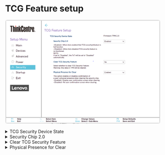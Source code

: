 # TCG Feature setup

![](./img/tc_tcg_feature_setup.png)

<details><summary>TCG Security Device State</summary>

Displays the current TCG Security Device (display only).

Select a TPM (Trusted Platform Module).

 - [More information on TPM at Lenovo Support](https://support.lenovo.com/lt/en/solutions/ht512598)
  - [More information on managing TPM in Windows at Microsoft 365](https://docs.microsoft.com/en-us/windows/security/information-protection/tpm/trusted-platform-module-top-node)

Options:

 - Discrete TPM 1.2
 - Discrete TPM 2.0
 - Firmware TPM 2.0

<!-- NO WMI -->

</details>

<details><summary>Security Chip 2.0</summary>

Whether the TCG security feature is fully functional.

1.  **Enabled** - Default.
1.  Disabled.

!!! info ""
    If set to `Disabled`, the TxT will be set to `Disabled` automatically.

| WMI Setting name | Values | Locked by SVP |
|:---|:---|:---|
| SecurityChip | Enabled, Disabled | yes |


</details>

<details><summary>Clear TCG Security Feature</summary>

Whether to clear TCG Security Feature.

!!! info ""
    Any data in TPM will be cleared.

Options:

1.  **No** - Default.
1.  Yes.

<!-- NO WMI -->

</details>

<details><summary>Physical Presence for Clear</summary>

Whether to require confirmation of a user's physical presence when clearing the security chip.

1.  **Enabled** - Default.
1.  Disabled.

| WMI Setting name | Values | Locked by SVP |
|:---|:---|:---|
| PhysicalPresenceforClear | Disabled, Enabled | yes |


</details>